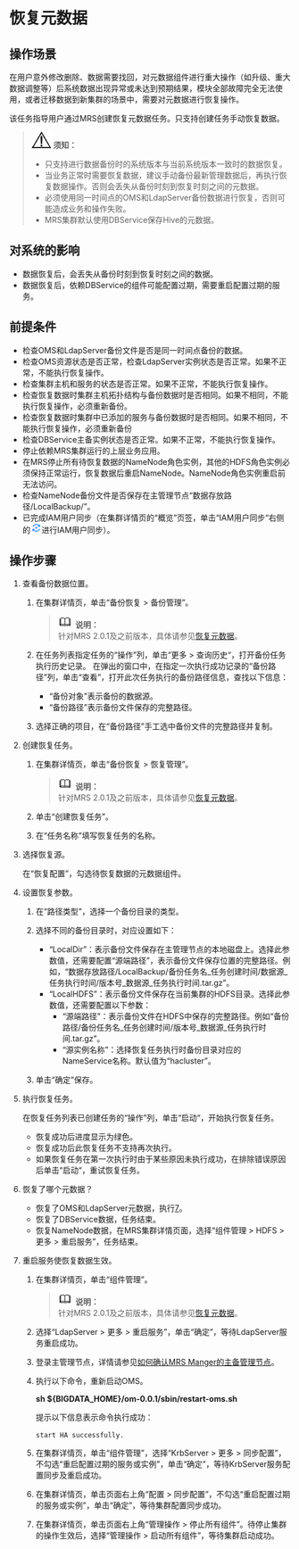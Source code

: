 # 恢复元数据<a name="ZH-CN_TOPIC_0173397668"></a>

## 操作场景<a name="section39668340104638"></a>

在用户意外修改删除、数据需要找回，对元数据组件进行重大操作（如升级、重大数据调整等）后系统数据出现异常或未达到预期结果，模块全部故障完全无法使用，或者迁移数据到新集群的场景中，需要对元数据进行恢复操作。

该任务指导用户通过MRS创建恢复元数据任务。只支持创建任务手动恢复数据。

>![](public_sys-resources/icon-notice.gif) **须知：**   
>-   只支持进行数据备份时的系统版本与当前系统版本一致时的数据恢复。  
>-   当业务正常时需要恢复数据，建议手动备份最新管理数据后，再执行恢复数据操作。否则会丢失从备份时刻到恢复时刻之间的元数据。  
>-   必须使用同一时间点的OMS和LdapServer备份数据进行恢复，否则可能造成业务和操作失败。  
>-   MRS集群默认使用DBService保存Hive的元数据。  

## 对系统的影响<a name="section50228946104945"></a>

-   数据恢复后，会丢失从备份时刻到恢复时刻之间的数据。
-   数据恢复后，依赖DBService的组件可能配置过期，需要重启配置过期的服务。

## 前提条件<a name="section13354932105013"></a>

-   检查OMS和LdapServer备份文件是否是同一时间点备份的数据。
-   检查OMS资源状态是否正常，检查LdapServer实例状态是否正常。如果不正常，不能执行恢复操作。
-   检查集群主机和服务的状态是否正常。如果不正常，不能执行恢复操作。
-   检查恢复数据时集群主机拓扑结构与备份数据时是否相同。如果不相同，不能执行恢复操作，必须重新备份。
-   检查恢复数据时集群中已添加的服务与备份数据时是否相同。如果不相同，不能执行恢复操作，必须重新备份
-   检查DBService主备实例状态是否正常。如果不正常，不能执行恢复操作。
-   停止依赖MRS集群运行的上层业务应用。
-   在MRS停止所有待恢复数据的NameNode角色实例，其他的HDFS角色实例必须保持正常运行，恢复数据后重启NameNode。NameNode角色实例重启前无法访问。
-   检查NameNode备份文件是否保存在主管理节点“数据存放路径/LocalBackup/”。
-   已完成IAM用户同步（在集群详情页的“概览”页签，单击“IAM用户同步“右侧的![](figures/zh-cn_image_0192064747.png)进行IAM用户同步）。

## 操作步骤<a name="section18111903105142"></a>

1.  查看备份数据位置。
    1.  在集群详情页，单击“备份恢复 \> 备份管理”。

        >![](public_sys-resources/icon-note.gif) **说明：**   
        >针对MRS 2.0.1及之前版本，具体请参见[恢复元数据](恢复元数据-156.md)。  

    2.  在任务列表指定任务的“操作”列，单击“更多  \>  查询历史“，打开备份任务执行历史记录。 在弹出的窗口中，在指定一次执行成功记录的“备份路径”列，单击“查看”，打开此次任务执行的备份路径信息，查找以下信息：
        -   “备份对象”表示备份的数据源。
        -   “备份路径”表示备份文件保存的完整路径。

    3.  选择正确的项目，在“备份路径”手工选中备份文件的完整路径并复制。

2.  创建恢复任务。
    1.  在集群详情页，单击“备份恢复 \> 恢复管理”。

        >![](public_sys-resources/icon-note.gif) **说明：**   
        >针对MRS 2.0.1及之前版本，具体请参见[恢复元数据](恢复元数据-156.md)。  

    2.  单击“创建恢复任务”。
    3.  在“任务名称”填写恢复任务的名称。

3.  选择恢复源。

    在“恢复配置”，勾选待恢复数据的元数据组件。

4.  设置恢复参数。
    1.  在“路径类型”，选择一个备份目录的类型。
    2.  选择不同的备份目录时，对应设置如下：
        -   “LocalDir”：表示备份文件保存在主管理节点的本地磁盘上。选择此参数值，还需要配置“源端路径”，表示备份文件保存位置的完整路径。例如，“数据存放路径/LocalBackup/备份任务名\_任务创建时间/数据源\_任务执行时间/版本号\_数据源\_任务执行时间.tar.gz”。
        -   “LocalHDFS”：表示备份文件保存在当前集群的HDFS目录。选择此参数值，还需要配置以下参数：
            -   “源端路径”：表示备份文件在HDFS中保存的完整路径。例如“备份路径/备份任务名\_任务创建时间/版本号\_数据源\_任务执行时间.tar.gz”。
            -   “源实例名称”：选择恢复任务执行时备份目录对应的NameService名称。默认值为“hacluster”。

    3.  单击“确定”保存。

5.  执行恢复任务。

    在恢复任务列表已创建任务的“操作”列，单击“启动“，开始执行恢复任务。

    -   恢复成功后进度显示为绿色。
    -   恢复成功后此恢复任务不支持再次执行。
    -   如果恢复任务在第一次执行时由于某些原因未执行成功，在排除错误原因后单击“启动“，重试恢复任务。

6.  恢复了哪个元数据？
    -   恢复了OMS和LdapServer元数据，执行[7](#li3654235411916)。
    -   恢复了DBService数据，任务结束。
    -   恢复NameNode数据，在MRS集群详情页面，选择“组件管理 \> HDFS \> 更多 \> 重启服务”，任务结束。

7.  <a name="li3654235411916"></a>重启服务使恢复数据生效。
    1.  在集群详情页，单击“组件管理”。

        >![](public_sys-resources/icon-note.gif) **说明：**   
        >针对MRS 2.0.1及之前版本，具体请参见[恢复元数据](恢复元数据-156.md)。  

    2.  选择“LdapServer \> 更多 \> 重启服务”，单击“确定”，等待LdapServer服务重启成功。
    3.  登录主管理节点，详情请参见[如何确认MRS Manger的主备管理节点](如何确认MRS-Manger的主备管理节点.md)。
    4.  执行以下命令，重新启动OMS。

        **sh $\{BIGDATA\_HOME\}/om-0.0.1/sbin/restart-oms.sh**

        提示以下信息表示命令执行成功：

        ```
        start HA successfully.
        ```

    5.  在集群详情页，单击“组件管理”，选择“KrbServer \> 更多 \> 同步配置”，不勾选“重启配置过期的服务或实例”，单击“确定”，等待KrbServer服务配置同步及重启成功。
    6.  在集群详情页，单击页面右上角“配置 \> 同步配置”，不勾选“重启配置过期的服务或实例”，单击“确定”，等待集群配置同步成功。
    7.  在集群详情页，单击页面右上角“管理操作 \> 停止所有组件”。待停止集群的操作生效后，选择“管理操作 \> 启动所有组件”，等待集群启动成功。


